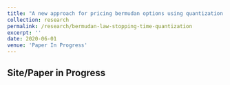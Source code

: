 ```yaml
---
title: "A new approach for pricing bermudan options using quantization tree"
collection: research
permalink: /research/bermudan-law-stopping-time-quantization
excerpt: ''
date: 2020-06-01
venue: 'Paper In Progress'
---
```


## Site/Paper in Progress

